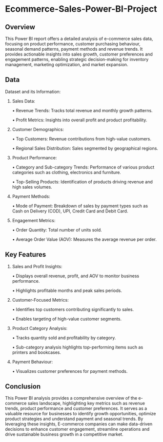 # Ecommerce-Sales-Power-BI-Project

## Overview

This Power BI report offers a detailed analysis of e-commerce sales data, focusing on product performance, customer purchasing behaviour, seasonal demand patterns, payment methods and revenue trends. It provides actionable insights into sales growth, customer preferences and engagement patterns, enabling strategic decision-making for inventory management, marketing optimization, and market expansion.


## Data
Dataset and its Information:

1.	Sales Data:
   
      •	Revenue Trends: Tracks total revenue and monthly growth patterns.
      
      •	Profit Metrics: Insights into overall profit and product profitability.
  
2.	Customer Demographics:
   
     •	Top Customers: Revenue contributions from high-value customers.
     
     •	Regional Sales Distribution: Sales segmented by geographical regions.
  
3.	Product Performance:
   
     •	Category and Sub-category Trends: Performance of various product categories such as clothing, electronics and furniture.
     
     •	Top-Selling Products: Identification of products driving revenue and high sales volumes.
  
4.	Payment Methods:
   
     •	Mode of Payment: Breakdown of sales by payment types such as Cash on Delivery (COD), UPI, Credit Card and Debit Card.
  
6.	Engagement Metrics:
   
     •	Order Quantity: Total number of units sold.
     
     •	Average Order Value (AOV): Measures the average revenue per order.


## Key Features

1.	Sales and Profit Insights:
   
     •	Displays overall revenue, profit, and AOV to monitor business performance.
     
     •	Highlights profitable months and peak sales periods. 
  
2.	Customer-Focused Metrics:
   
     •	Identifies top customers contributing significantly to sales.
     
     •	Enables targeting of high-value customer segments.
  
3.	Product Category Analysis:
   
     •	Tracks quantity sold and profitability by category.
     
     •	Sub-category analysis highlights top-performing items such as printers and bookcases.
  
4.	Payment Behaviour:
   
     •	Visualizes customer preferences for payment methods.


## Conclusion

This Power BI analysis provides a comprehensive overview of the e-commerce sales landscape, highlighting key metrics such as revenue trends, product performance  and customer preferences. It serves as a valuable resource for businesses to identify growth opportunities, optimize product strategies and understand payment and seasonal trends. By leveraging these insights, E-commerce companies can make data-driven decisions to enhance customer engagement, streamline operations and drive sustainable business growth in a competitive market.


